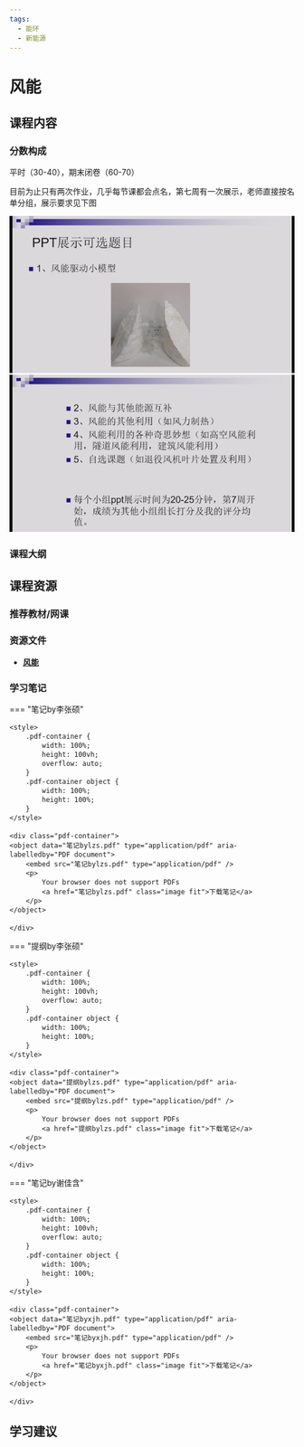 ```yaml
---
tags:
  - 能环
  - 新能源
---
```


# 风能

## 课程内容

### 分数构成

平时（30-40），期末闭卷（60-70）

目前为止只有两次作业，几乎每节课都会点名，第七周有一次展示，老师直接按名单分组，展示要求见下图

![1](./风能/image1.png) 
![2](./风能/image2.png)


### 课程大纲





## 课程资源

### 推荐教材/网课

### 资源文件

- [**风能**](https://pan.baidu.com/s/1CegzIqMYfH7gAEO0m_WHaQ?pwd=7xur)

### 学习笔记

=== "笔记by李张硕"

    <style>
        .pdf-container {
            width: 100%;
            height: 100vh;
            overflow: auto;
        }
        .pdf-container object {
            width: 100%;
            height: 100%;
        }
    </style>

    <div class="pdf-container">
    <object data="笔记bylzs.pdf" type="application/pdf" aria-labelledby="PDF document">
        <embed src="笔记bylzs.pdf" type="application/pdf" />
        <p>
            Your browser does not support PDFs
            <a href="笔记bylzs.pdf" class="image fit">下载笔记</a>
        </p>
    </object>

    </div>

=== "提纲by李张硕"

    <style>
        .pdf-container {
            width: 100%;
            height: 100vh;
            overflow: auto;
        }
        .pdf-container object {
            width: 100%;
            height: 100%;
        }
    </style>

    <div class="pdf-container">
    <object data="提纲bylzs.pdf" type="application/pdf" aria-labelledby="PDF document">
        <embed src="提纲bylzs.pdf" type="application/pdf" />
        <p>
            Your browser does not support PDFs
            <a href="提纲bylzs.pdf" class="image fit">下载笔记</a>
        </p>
    </object>

    </div>

=== "笔记by谢佳含"

    <style>
        .pdf-container {
            width: 100%;
            height: 100vh;
            overflow: auto;
        }
        .pdf-container object {
            width: 100%;
            height: 100%;
        }
    </style>

    <div class="pdf-container">
    <object data="笔记byxjh.pdf" type="application/pdf" aria-labelledby="PDF document">
        <embed src="笔记byxjh.pdf" type="application/pdf" />
        <p>
            Your browser does not support PDFs
            <a href="笔记byxjh.pdf" class="image fit">下载笔记</a>
        </p>
    </object>

    </div>

## 学习建议










